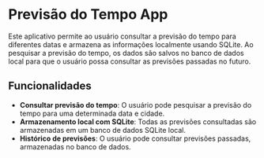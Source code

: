 # Previsão do Tempo App

Este aplicativo permite ao usuário consultar a previsão do tempo para diferentes datas e armazena as informações localmente usando SQLite. Ao pesquisar a previsão do tempo, os dados são salvos no banco de dados local para que o usuário possa consultar as previsões passadas no futuro.

## Funcionalidades

- **Consultar previsão do tempo**: O usuário pode pesquisar a previsão do tempo para uma determinada data e cidade.
- **Armazenamento local com SQLite**: Todas as previsões consultadas são armazenadas em um banco de dados SQLite local.
- **Histórico de previsões**: O usuário pode consultar previsões passadas, armazenadas no banco de dados.
